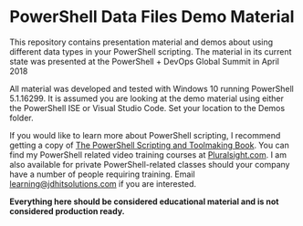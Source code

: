 # PowerShell Data Files Demo Material
This repository contains presentation material and demos about using different data types in your PowerShell scripting. The material in its current state was presented at the PowerShell + DevOps Global Summit in April 2018

All material was developed and tested with Windows 10 running PowerShell 5.1.16299. It is assumed you are looking at the demo material using either the PowerShell ISE or Visual Studio Code. Set your location to the Demos folder.

If you would like to learn more about PowerShell scripting, I recommend getting a copy of [The PowerShell Scripting and Toolmaking Book](http://bit.ly/PSToolmaking). You can find my PowerShell related video training courses at [Pluralsight.com](https://www.pluralsight.com/authors/jeff-hicks). I am also available for private PowerShell-related classes should your company have a number of people requiring training. Email learning@jdhitsolutions.com if you are interested.

**Everything here should be considered educational material and is not considered production ready.**
